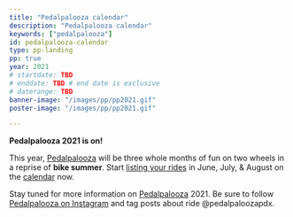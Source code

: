 ```yaml
---
title: "Pedalpalooza calendar"
description: "Pedalpalooza calendar"
keywords: ["pedalpalooza"]
id: pedalpalooza-calendar
type: pp-landing
pp: true
year: 2021
# startdate: TBD
# enddate: TBD # end date is exclusive
# daterange: TBD
banner-image: "/images/pp/pp2021.gif"
poster-image: "/images/pp/pp2021.gif"

---
```


<strong class="pp-headline">Pedalpalooza 2021 is on!</strong>

This year, [Pedalpalooza](/pages/pedalpalooza/) will be three whole months of fun on two wheels in a reprise of <strong>bike summer</strong>. Start [listing your rides](/addevent/) in June, July, & August on the [calendar](/calgrid/?view=month&startdate=2021-06-01) now.

Stay tuned for more information on [Pedalpalooza](/pages/pedalpalooza/) 2021. Be sure to follow [Pedalpalooza on Instagram](https://www.instagram.com/pedalpaloozapdx/) and tag posts about ride @pedalpaloozapdx.
